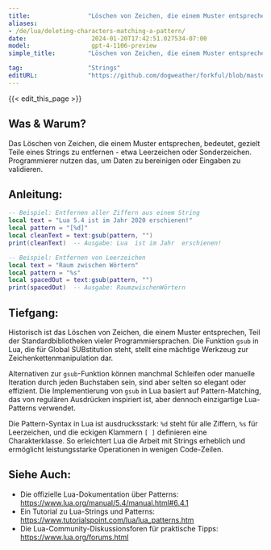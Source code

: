 ```yaml
---
title:                "Löschen von Zeichen, die einem Muster entsprechen"
aliases:
- /de/lua/deleting-characters-matching-a-pattern/
date:                  2024-01-20T17:42:51.027534-07:00
model:                 gpt-4-1106-preview
simple_title:         "Löschen von Zeichen, die einem Muster entsprechen"

tag:                  "Strings"
editURL:              "https://github.com/dogweather/forkful/blob/master/content/de/lua/deleting-characters-matching-a-pattern.md"
---
```


{{< edit_this_page >}}

## Was & Warum?
Das Löschen von Zeichen, die einem Muster entsprechen, bedeutet, gezielt Teile eines Strings zu entfernen - etwa Leerzeichen oder Sonderzeichen. Programmierer nutzen das, um Daten zu bereinigen oder Eingaben zu validieren.

## Anleitung:
```Lua
-- Beispiel: Entfernen aller Ziffern aus einem String
local text = "Lua 5.4 ist im Jahr 2020 erschienen!"
local pattern = "[%d]"
local cleanText = text:gsub(pattern, "")
print(cleanText)  -- Ausgabe: Lua  ist im Jahr  erschienen!
```

```Lua
-- Beispiel: Entfernen von Leerzeichen
local text = "Raum zwischen Wörtern"
local pattern = "%s"
local spacedOut = text:gsub(pattern, "")
print(spacedOut)  -- Ausgabe: RaumzwischenWörtern
```

## Tiefgang:
Historisch ist das Löschen von Zeichen, die einem Muster entsprechen, Teil der Standardbibliotheken vieler Programmiersprachen. Die Funktion `gsub` in Lua, die für Global SUBstitution steht, stellt eine mächtige Werkzeug zur Zeichenkettenmanipulation dar.

Alternativen zur `gsub`-Funktion können manchmal Schleifen oder manuelle Iteration durch jeden Buchstaben sein, sind aber selten so elegant oder effizient. Die Implementierung von `gsub` in Lua basiert auf Pattern-Matching, das von regulären Ausdrücken inspiriert ist, aber dennoch einzigartige Lua-Patterns verwendet.

Die Pattern-Syntax in Lua ist ausdrucksstark: `%d` steht für alle Ziffern, `%s` für Leerzeichen, und die eckigen Klammern `[ ]` definieren eine Charakterklasse. So erleichtert Lua die Arbeit mit Strings erheblich und ermöglicht leistungsstarke Operationen in wenigen Code-Zeilen.

## Siehe Auch:
- Die offizielle Lua-Dokumentation über Patterns: https://www.lua.org/manual/5.4/manual.html#6.4.1
- Ein Tutorial zu Lua-Strings und Patterns: https://www.tutorialspoint.com/lua/lua_patterns.htm
- Die Lua-Community-Diskussionsforen für praktische Tipps: https://www.lua.org/forums.html
